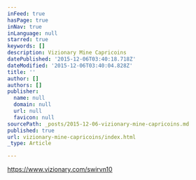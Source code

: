 ```yaml
---
inFeed: true
hasPage: true
inNav: true
inLanguage: null
starred: true
keywords: []
description: Vizionary Mine Capricoins
datePublished: '2015-12-06T03:40:18.718Z'
dateModified: '2015-12-06T03:40:04.828Z'
title: ''
author: []
authors: []
publisher:
  name: null
  domain: null
  url: null
  favicon: null
sourcePath: _posts/2015-12-06-vizionary-mine-capricoins.md
published: true
url: vizionary-mine-capricoins/index.html
_type: Article

---
```

https://www.vizionary.com/swirvn10